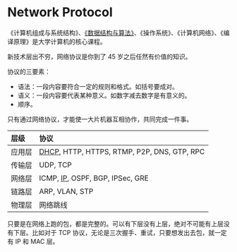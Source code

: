 # Network Protocol

《计算机组成与系统结构》、[《数据结构与算法》](../algorithm/)、《操作系统》、《计算机网络》、《编译原理》是大学计算机的核心课程。

新技术层出不穷，网络协议是你到了 45 岁之后任然有价值的知识。

协议的三要素：

* 语法：一段内容要符合一定的规则和格式。如括号要成对。
* 语义：一段内容要代表某种意义。如数字减去数字是有意义的。
* 顺序。

只有通过网络协议，才能使一大片机器互相协作，共同完成一件事。

| 层级 | 协议 |
| :--- | :--- |
| 应用层 | [DHCP](dhcp.md), HTTP, HTTPS, RTMP, P2P, DNS, GTP, RPC |
| 传输层 | UDP, TCP |
| 网络层 | ICMP, [IP](ip.md), OSPF, BGP, IPSec, GRE |
| 链路层 | ARP, VLAN, STP |
| 物理层 | 网络跳线 |

只要是在网络上跑的包，都是完整的。可以有下层没有上层，绝对不可能有上层没有下层。比如对于 TCP 协议，无论是三次握手、重试，只要想发出去包，就一定有 IP 和 MAC 层。

